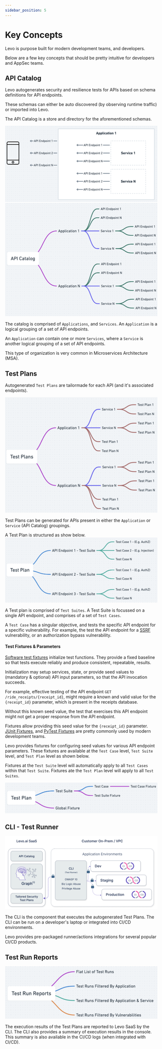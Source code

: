 ```yaml
---
sidebar_position: 5
---
```


# Key Concepts
Levo is purpose built for modern development teams, and developers.

Below are a few key concepts that should be pretty intuitive for developers and AppSec teams.

## API Catalog
Levo autogenerates security and resilience tests for APIs based on schema definitions for API endpoints.

These schemas can either be auto discovered (by observing runtime traffic) or imported into Levo.

The API Catalog is a store and directory for the aforementioned schemas. 

![](./assets/api-catalog-structure-1.png)
![](./assets/api-catalog-structure-2.png)

The catalog is comprised of `Applications`, and `Services`. An `Application` is a logical grouping of a set of API endpoints.

An `Application` can contain one or more `Services`, where a `Service` is another logical grouping of a set of API endpoints.

This type of organization is very common in Microservices Architecture (MSA).

## Test Plans
Autogenerated `Test Plans` are tailormade for each API (and it's associated endpoints).

![](./assets/test-plans.png)

Test Plans can be generated for APIs present in either the `Application` or `Service` (API Catalog) groupings.

A Test Plan is structured as show below.
![](./assets/test-plan-structure-1.png)

A Test plan is comprised of `Test Suites`. A Test Suite is focussed on a single API endpoint, and comprises of a set of `Test Cases`.

A `Test Case` has a singular objective, and tests the specific API endpoint for a specific vulnerability. For example, the test the API endpoint for a [SSRF](./assets/SSRF.svg) vulnerability, or an authorization bypass vulnerability.

#### Test Fixtures & Parameters

[Software test fixtures][fixtures] initialize test functions. They provide a fixed baseline so that tests execute reliably and produce consistent, repeatable, results.

Initialization may setup services, state, or provide seed values to (mandatory & optional) API input parameters, so that the API invocation succeeds.

For example, effective testing of the API endpoint `GET /ride_receipts/{receipt_id}`, might require a 
known and valid value for the `{receipt_id}` parameter, which is present in the receipts database.

Without this known seed value, the test that exercises this API endpoint might not get a proper response from the API endpoint.

Fixtures allow providing this seed value for the `{receipt_id}` parameter. [JUnit Fixtures][junit], and [PyTest Fixtures][pytest] are pretty commonly used by modern development teams.

Levo provides fixtures for configuring seed values for various API endpoint parameters. These fixtures are available at the `Test Case` level, `Test Suite` level, and `Test Plan` level as shown below.

Fixtures at the `Test Suite` level will automatically apply to all `Test Cases` within that `Test Suite`. Fixtures ate the `Test Plan` level will apply to all `Test Suites`.

![](./assets/fixtures.png)

## CLI - Test Runner
![](./assets/cli-test-runner.svg)

The CLI is the component that executes the autogenerated Test Plans. The CLI can be run on a developer's laptop or integrated into CI/CD environments.

Levo provides pre-packaged runner/actions integrations for several popular CI/CD products.

## Test Run Reports
![](./assets/test-run-reports.png)

The execution results of the Test Plans are reported to Levo SaaS by the CLI. The CLI also provides a summary of execution results in the console. This summary is also available in the CI/CD logs (when integrated with CI/CD).



[fixtures]: https://en.wikipedia.org/wiki/Test_fixture#Software
[junit]: https://github.com/junit-team/junit4/wiki/Test-fixtures
[pytest]: https://docs.pytest.org/en/6.2.x/fixture.html
